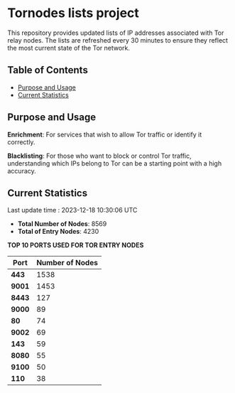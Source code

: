 # Tornodes lists project

This repository provides updated lists of IP addresses associated with Tor relay nodes. The lists are refreshed every 30 minutes to ensure they reflect the most current state of the Tor network.

## Table of Contents

- [Purpose and Usage](#purpose-and-usage)
- [Current Statistics](#current-statistics)


## Purpose and Usage

**Enrichment**: For services that wish to allow Tor traffic or identify it correctly.

**Blacklisting**: For those who want to block or control Tor traffic, understanding which IPs belong to Tor can be a starting point with a high accuracy.

## Current Statistics

Last update time : 2023-12-18 10:30:06 UTC

- **Total Number of Nodes**: 8569
- **Total of Entry Nodes**: 4230

**TOP 10 PORTS USED FOR TOR ENTRY NODES**

| **Port** | **Number of Nodes** |
|------|-----------------|
| **443**   | 1538  |
| **9001**   | 1453  |
| **8443**   | 127  |
| **9000**   | 89  |
| **80**   | 74  |
| **9002**   | 69  |
| **143**   | 59  |
| **8080**   | 55  |
| **9100**   | 50  |
| **110**   | 38  |

